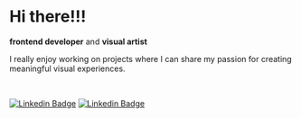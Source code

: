 <h1>Hi there!!!</h1>

**frontend developer** and **visual artist**
<p>I really enjoy working on projects where I can share my passion for creating meaningful visual experiences.</p>
</br>

[![Linkedin Badge](https://img.shields.io/badge/-Linkedin-black?style=flat-square&logo=Linkedin&logoColor=white&link=https://www.linkedin.com/in/fflorezz/)](https://www.linkedin.com/in/fflorezz/)
[![Linkedin Badge](https://img.shields.io/badge/-Dribbble-black?style=flat-square&logo=Dribbble&logoColor=white&link=https://dribbble.com/fflorezz)](https://dribbble.com/fflorezz)







<!--
**fflorezz/fflorezz** is a ✨ _special_ ✨ repository because its `README.md` (this file) appears on your GitHub profile.

Here are some ideas to get you started:

- 🔭 I’m currently working on ...
- 🌱 I’m currently learning ...
- 👯 I’m looking to collaborate on ...
- 🤔 I’m looking for help with ...
- 💬 Ask me about ...
- 📫 How to reach me: ...
- 😄 Pronouns: ...
- ⚡ Fun fact: ...
-->
